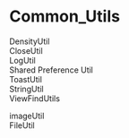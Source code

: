 # Common_Utils
DensityUtil<br/>
CloseUtil<br/>
LogUtil<br/>
Shared Preference Util<br/>
ToastUtil<br/>
StringUtil<br/>
ViewFindUtils<br/>

imageUtil<br/>
FileUtil<br/>
